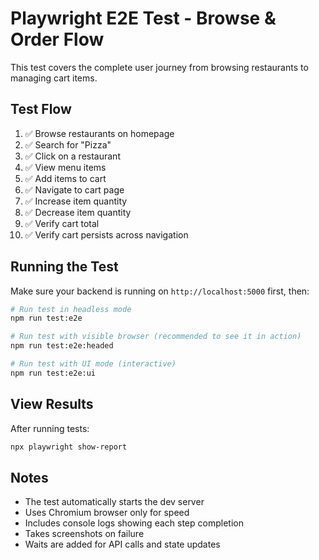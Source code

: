 # Playwright E2E Test - Browse & Order Flow

This test covers the complete user journey from browsing restaurants to managing cart items.

## Test Flow

1. ✅ Browse restaurants on homepage
2. ✅ Search for "Pizza"
3. ✅ Click on a restaurant
4. ✅ View menu items
5. ✅ Add items to cart
6. ✅ Navigate to cart page
7. ✅ Increase item quantity
8. ✅ Decrease item quantity
9. ✅ Verify cart total
10. ✅ Verify cart persists across navigation

## Running the Test

Make sure your backend is running on `http://localhost:5000` first, then:

```bash
# Run test in headless mode
npm run test:e2e

# Run test with visible browser (recommended to see it in action)
npm run test:e2e:headed

# Run test with UI mode (interactive)
npm run test:e2e:ui
```

## View Results

After running tests:
```bash
npx playwright show-report
```

## Notes

- The test automatically starts the dev server
- Uses Chromium browser only for speed
- Includes console logs showing each step completion
- Takes screenshots on failure
- Waits are added for API calls and state updates
